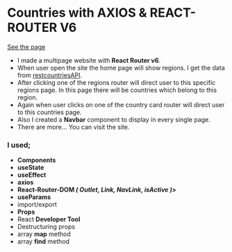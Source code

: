 # Countries with AXIOS & REACT-ROUTER V6

[See the page](https://countries-react-router.vercel.app/)

- I made a multipage website with <b>React Router v6</b>.  
- When user open the site the home page will show regions. I get the data from [restcountriesAPI](https://restcountries.com/v3.1/all).
- After clicking one of the regions router will direct user to this specific regions page. In this page there will be countries which belong to this region.
- Again when user clicks on one of the country card router will direct user to this countries page.  
- Also I created a <b>Navbar</b> component to display in every single page.
- There are more... You can visit the site.

### I used;
  - <b>Components</b>
  - <b>useState</b>
  - <b>useEffect</b>
  - <b>axios</b>
  - <b>React-Router-DOM <i>( Outlet, Link, NavLink, isActive )</i>></b>
   - <b>useParams</b>
  - import/export
  - <b>Props</b>
  - React <b>Developer Tool</b>
  - Destructuring props
  - array <b>map</b> method
  - array <b>find</b> method
